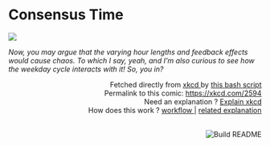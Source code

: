 # <b>Consensus Time</b>

[![](https://imgs.xkcd.com/comics/consensus_time.png)](https://xkcd.com/2594)

<i>Now, you may argue that the varying hour lengths and feedback effects would cause chaos. To which I say, yeah, and I&#39;m also curious to see how the weekday cycle interacts with it! So, you in?</i>

<div align="right">
  Fetched directly from
  <a href="https://xkcd.com">
    xkcd
  </a>
  by
  <a href="https://github.com/Vanille-N/Vanille-N/blob/master/fetch">
    this bash script
  </a>
</div>
<div align="right">
  Permalink to this comic:
  <a href="https://xkcd.com/2594">
    https://xkcd.com/2594
  </a>
</div>
<div align="right">
  Need an explanation ?
  <a href="https://www.explainxkcd.com/wiki/index.php/2594">
    Explain xkcd
  </a>
</div>
<div align="right">
  How does this work ?
  <a href="https://github.com/Vanille-N/Vanille-N/blob/master/.github/workflows/build.yml">
    workflow
  </a>
  |
  <a href="https://simonwillison.net/2020/Jul/10/self-updating-profile-readme/">
    related explanation
  </a>
</div><br>

<a href="https://github.com/Vanille-N/Vanille-N/actions"><img src="https://github.com/Vanille-N/Vanille-N/workflows/Build%20README/badge.svg" align="right" alt="Build README"></a>
